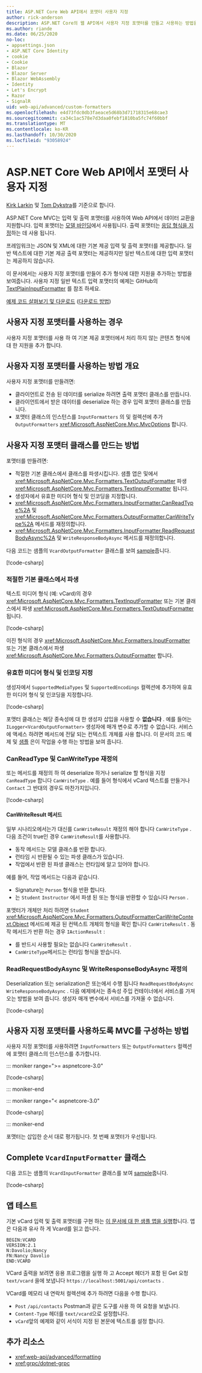 ```yaml
---
title: ASP.NET Core Web API에서 포맷터 사용자 지정
author: rick-anderson
description: ASP.NET Core의 웹 API에서 사용자 지정 포맷터를 만들고 사용하는 방법을 알아봅니다.
ms.author: riande
ms.date: 06/25/2020
no-loc:
- appsettings.json
- ASP.NET Core Identity
- cookie
- Cookie
- Blazor
- Blazor Server
- Blazor WebAssembly
- Identity
- Let's Encrypt
- Razor
- SignalR
uid: web-api/advanced/custom-formatters
ms.openlocfilehash: e4d73fdc0db3faeace5d68b3d71718315e68cae3
ms.sourcegitcommit: ca34c1ac578e7d3daa0febf1810ba5fc74f60bbf
ms.translationtype: MT
ms.contentlocale: ko-KR
ms.lasthandoff: 10/30/2020
ms.locfileid: "93058924"
---
```

# <a name="custom-formatters-in-aspnet-core-web-api"></a>ASP.NET Core Web API에서 포맷터 사용자 지정

[Kirk Larkin](https://twitter.com/serpent5) 및 [Tom Dykstra](https://github.com/tdykstra)를 기준으로 합니다.

ASP.NET Core MVC는 입력 및 출력 포맷터를 사용하여 Web API에서 데이터 교환을 지원합니다. 입력 포맷터는 [모델 바인딩](xref:mvc/models/model-binding)에서 사용됩니다. 출력 포맷터는 [응답 형식을 지정](xref:web-api/advanced/formatting)하는 데 사용 됩니다.

프레임워크는 JSON 및 XML에 대한 기본 제공 입력 및 출력 포맷터를 제공합니다. 일반 텍스트에 대한 기본 제공 출력 포맷터는 제공하지만 일반 텍스트에 대한 입력 포맷터는 제공하지 않습니다.

이 문서에서는 사용자 지정 포맷터를 만들어 추가 형식에 대한 지원을 추가하는 방법을 보여줍니다. 사용자 지정 일반 텍스트 입력 포맷터의 예제는 GitHub의 [TextPlainInputFormatter](https://github.com/aspnet/Entropy/blob/master/samples/Mvc.Formatters/TextPlainInputFormatter.cs) 를 참조 하세요.

[예제 코드 살펴보기 및 다운로드](https://github.com/dotnet/AspNetCore.Docs/tree/master/aspnetcore/web-api/advanced/custom-formatters/samples) ([다운로드 방법](xref:index#how-to-download-a-sample))

## <a name="when-to-use-custom-formatters"></a>사용자 지정 포맷터를 사용하는 경우

사용자 지정 포맷터를 사용 하 여 기본 제공 포맷터에서 처리 하지 않는 콘텐츠 형식에 대 한 지원을 추가 합니다.

## <a name="overview-of-how-to-use-a-custom-formatter"></a>사용자 지정 포맷터를 사용하는 방법 개요

사용자 지정 포맷터를 만들려면:

* 클라이언트로 전송 된 데이터를 serialize 하려면 출력 포맷터 클래스를 만듭니다.
* 클라이언트에서 받은 데이터를 deserialize 하는 경우 입력 포맷터 클래스를 만듭니다.
* 포맷터 클래스의 인스턴스를 `InputFormatters` 의 및 컬렉션에 추가 `OutputFormatters` <xref:Microsoft.AspNetCore.Mvc.MvcOptions> 합니다.

## <a name="how-to-create-a-custom-formatter-class"></a>사용자 지정 포맷터 클래스를 만드는 방법

포맷터를 만들려면:

* 적절한 기본 클래스에서 클래스를 파생시킵니다. 샘플 앱은 및에서 <xref:Microsoft.AspNetCore.Mvc.Formatters.TextOutputFormatter> 파생 <xref:Microsoft.AspNetCore.Mvc.Formatters.TextInputFormatter> 됩니다.
* 생성자에서 유효한 미디어 형식 및 인코딩을 지정합니다.
* <xref:Microsoft.AspNetCore.Mvc.Formatters.InputFormatter.CanReadType%2A> 및 <xref:Microsoft.AspNetCore.Mvc.Formatters.OutputFormatter.CanWriteType%2A> 메서드를 재정의합니다.
* <xref:Microsoft.AspNetCore.Mvc.Formatters.InputFormatter.ReadRequestBodyAsync%2A> 및 `WriteResponseBodyAsync` 메서드를 재정의합니다.

다음 코드는 샘플의 `VcardOutputFormatter` 클래스를 보여 [sample](https://github.com/dotnet/AspNetCore.Docs/tree/master/aspnetcore/web-api/advanced/custom-formatters/samples)줍니다.

[!code-csharp[](custom-formatters/samples/3.x/CustomFormattersSample/Formatters/VcardOutputFormatter.cs?name=snippet_Class)]
  
### <a name="derive-from-the-appropriate-base-class"></a>적절한 기본 클래스에서 파생

텍스트 미디어 형식 (예: vCard)의 경우 <xref:Microsoft.AspNetCore.Mvc.Formatters.TextInputFormatter> 또는 기본 클래스에서 파생 <xref:Microsoft.AspNetCore.Mvc.Formatters.TextOutputFormatter> 됩니다.

[!code-csharp[](custom-formatters/samples/3.x/CustomFormattersSample/Formatters/VcardOutputFormatter.cs?name=snippet_ClassDeclaration)]

이진 형식의 경우 <xref:Microsoft.AspNetCore.Mvc.Formatters.InputFormatter> 또는 기본 클래스에서 파생 <xref:Microsoft.AspNetCore.Mvc.Formatters.OutputFormatter> 합니다.

### <a name="specify-valid-media-types-and-encodings"></a>유효한 미디어 형식 및 인코딩 지정

생성자에서 `SupportedMediaTypes` 및 `SupportedEncodings` 컬렉션에 추가하여 유효한 미디어 형식 및 인코딩을 지정합니다.

[!code-csharp[](custom-formatters/samples/3.x/CustomFormattersSample/Formatters/VcardOutputFormatter.cs?name=snippet_ctor)]

포맷터 클래스는 해당 종속성에 대 한 생성자 삽입을 사용할 수 **없습니다** . 예를 들어는 `ILogger<VcardOutputFormatter>` 생성자에 매개 변수로 추가할 수 없습니다. 서비스에 액세스 하려면 메서드에 전달 되는 컨텍스트 개체를 사용 합니다. 이 문서의 코드 예제 및 [샘플](https://github.com/dotnet/AspNetCore.Docs/tree/master/aspnetcore/web-api/advanced/custom-formatters/samples) 은이 작업을 수행 하는 방법을 보여 줍니다.

### <a name="override-canreadtype-and-canwritetype"></a>CanReadType 및 CanWriteType 재정의

또는 메서드를 재정의 하 여 deserialize 하거나 serialize 할 형식을 지정 `CanReadType` 합니다 `CanWriteType` . 예를 들어 형식에서 vCard 텍스트를 만들거나 `Contact` 그 반대의 경우도 마찬가지입니다.

[!code-csharp[](custom-formatters/samples/3.x/CustomFormattersSample/Formatters/VcardOutputFormatter.cs?name=snippet_CanWriteType)]

#### <a name="the-canwriteresult-method"></a>CanWriteResult 메서드

일부 시나리오에서는가 대신를 `CanWriteResult` 재정의 해야 합니다 `CanWriteType` . 다음 조건이 true인 경우 `CanWriteResult`를 사용합니다.

* 동작 메서드는 모델 클래스를 반환 합니다.
* 런타임 시 반환될 수 있는 파생 클래스가 있습니다.
* 작업에서 반환 된 파생 클래스는 런타임에 알고 있어야 합니다.

예를 들어, 작업 메서드는 다음과 같습니다.

* Signature는 `Person` 형식을 반환 합니다.
* 는 `Student` `Instructor` 에서 파생 된 또는 형식을 반환할 수 있습니다 `Person` . 

포맷터가 개체만 처리 하려면 `Student` <xref:Microsoft.AspNetCore.Mvc.Formatters.OutputFormatterCanWriteContext.Object> 메서드에 제공 된 컨텍스트 개체의 형식을 확인 합니다 `CanWriteResult` . 동작 메서드가 반환 하는 경우 `IActionResult` :

* 를 반드시 사용할 필요는 없습니다 `CanWriteResult` .
* `CanWriteType`메서드는 런타임 형식을 받습니다.

<a id="read-write"></a>

### <a name="override-readrequestbodyasync-and-writeresponsebodyasync"></a>ReadRequestBodyAsync 및 WriteResponseBodyAsync 재정의

Deserialization 또는 serialization은 또는에서 수행 됩니다 `ReadRequestBodyAsync` `WriteResponseBodyAsync` . 다음 예제에서는 종속성 주입 컨테이너에서 서비스를 가져오는 방법을 보여 줍니다. 생성자 매개 변수에서 서비스를 가져올 수 없습니다.

[!code-csharp[](custom-formatters/samples/3.x/CustomFormattersSample/Formatters/VcardOutputFormatter.cs?name=snippet_WriteResponseBodyAsync)]

## <a name="how-to-configure-mvc-to-use-a-custom-formatter"></a>사용자 지정 포맷터를 사용하도록 MVC를 구성하는 방법

사용자 지정 포맷터를 사용하려면 `InputFormatters` 또는 `OutputFormatters` 컬렉션에 포맷터 클래스의 인스턴스를 추가합니다.

::: moniker range=">= aspnetcore-3.0"

[!code-csharp[](custom-formatters/samples/3.x/CustomFormattersSample/Startup.cs?name=snippet_ConfigureServices&highlight=5-6)]

::: moniker-end

::: moniker range="< aspnetcore-3.0"

[!code-csharp[](custom-formatters/samples/2.x/CustomFormattersSample/Startup.cs?name=mvcoptions&highlight=3-4)]

::: moniker-end

포맷터는 삽입한 순서 대로 평가됩니다. 첫 번째 포맷터가 우선됩니다.

## <a name="the-complete-vcardinputformatter-class"></a>Complete `VcardInputFormatter` 클래스

다음 코드는 샘플의 `VcardInputFormatter` 클래스를 보여 [sample](https://github.com/dotnet/AspNetCore.Docs/tree/master/aspnetcore/web-api/advanced/custom-formatters/samples)줍니다.

[!code-csharp[](custom-formatters/samples/3.x/CustomFormattersSample/Formatters/VcardInputFormatter.cs?name=snippet_Class)]

## <a name="test-the-app"></a>앱 테스트

기본 vCard 입력 및 출력 포맷터를 구현 하는 [이 문서에 대 한 샘플 앱을 실행](https://github.com/dotnet/AspNetCore.Docs/tree/master/aspnetcore/web-api/advanced/custom-formatters/samples)합니다. 앱은 다음과 유사 하 게 Vcard를 읽고 씁니다.

```
BEGIN:VCARD
VERSION:2.1
N:Davolio;Nancy
FN:Nancy Davolio
END:VCARD
```

VCard 출력을 보려면 응용 프로그램을 실행 하 고 Accept 헤더가 포함 된 Get 요청 `text/vcard` 을에 보냅니다 `https://localhost:5001/api/contacts` .

VCard를 메모리 내 연락처 컬렉션에 추가 하려면 다음을 수행 합니다.

* `Post` `/api/contacts` Postman과 같은 도구를 사용 하 여 요청을 보냅니다.
* `Content-Type` 헤더를 `text/vcard`으로 설정합니다.
* `vCard`앞의 예제와 같이 서식이 지정 된 본문에 텍스트를 설정 합니다.

## <a name="additional-resources"></a>추가 리소스

* <xref:web-api/advanced/formatting>
* <xref:grpc/dotnet-grpc>
